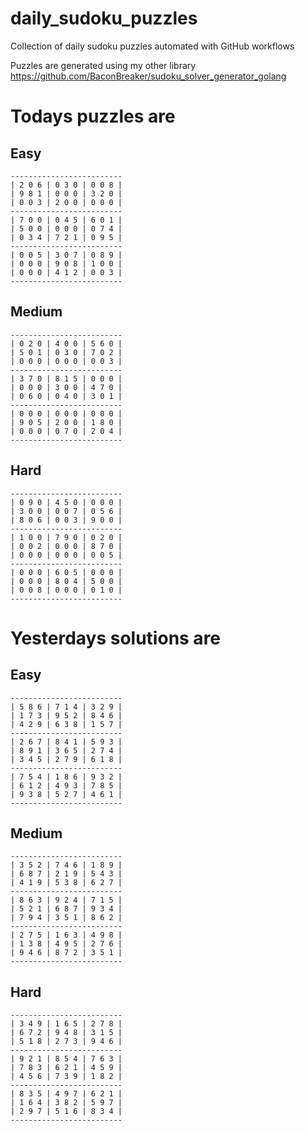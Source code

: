 
# daily_sudoku_puzzles 

Collection of daily sudoku puzzles automated with GitHub workflows 

Puzzles are generated using my other library https://github.com/BaconBreaker/sudoku_solver_generator_golang 
 

# Todays puzzles are 

## Easy 

```
-------------------------
| 2 0 6 | 0 3 0 | 0 0 8 | 
| 9 8 1 | 0 0 0 | 3 2 0 | 
| 0 0 3 | 2 0 0 | 0 0 0 | 
-------------------------
| 7 0 0 | 0 4 5 | 6 0 1 | 
| 5 0 0 | 0 0 0 | 0 7 4 | 
| 0 3 4 | 7 2 1 | 0 9 5 | 
-------------------------
| 0 0 5 | 3 0 7 | 0 8 9 | 
| 0 0 0 | 9 0 8 | 1 0 0 | 
| 0 0 0 | 4 1 2 | 0 0 3 | 
-------------------------
```
## Medium 

```
-------------------------
| 0 2 0 | 4 0 0 | 5 6 0 | 
| 5 0 1 | 0 3 0 | 7 0 2 | 
| 0 0 0 | 0 0 0 | 0 0 3 | 
-------------------------
| 3 7 0 | 8 1 5 | 0 0 0 | 
| 0 0 0 | 3 0 0 | 4 7 0 | 
| 0 6 0 | 0 4 0 | 3 0 1 | 
-------------------------
| 0 0 0 | 0 0 0 | 0 0 0 | 
| 9 0 5 | 2 0 0 | 1 8 0 | 
| 0 0 0 | 0 7 0 | 2 0 4 | 
-------------------------
```
## Hard 

```
-------------------------
| 0 9 0 | 4 5 0 | 0 0 0 | 
| 3 0 0 | 0 0 7 | 0 5 6 | 
| 8 0 6 | 0 0 3 | 9 0 0 | 
-------------------------
| 1 0 0 | 7 9 0 | 0 2 0 | 
| 0 0 2 | 0 0 0 | 8 7 0 | 
| 0 0 0 | 0 0 0 | 0 0 5 | 
-------------------------
| 0 0 0 | 6 0 5 | 0 0 0 | 
| 0 0 0 | 8 0 4 | 5 0 0 | 
| 0 0 8 | 0 0 0 | 0 1 0 | 
-------------------------
```
# Yesterdays solutions are 

## Easy 

```
-------------------------
| 5 8 6 | 7 1 4 | 3 2 9 | 
| 1 7 3 | 9 5 2 | 8 4 6 | 
| 4 2 9 | 6 3 8 | 1 5 7 | 
-------------------------
| 2 6 7 | 8 4 1 | 5 9 3 | 
| 8 9 1 | 3 6 5 | 2 7 4 | 
| 3 4 5 | 2 7 9 | 6 1 8 | 
-------------------------
| 7 5 4 | 1 8 6 | 9 3 2 | 
| 6 1 2 | 4 9 3 | 7 8 5 | 
| 9 3 8 | 5 2 7 | 4 6 1 | 
-------------------------
```
## Medium 

```
-------------------------
| 3 5 2 | 7 4 6 | 1 8 9 | 
| 6 8 7 | 2 1 9 | 5 4 3 | 
| 4 1 9 | 5 3 8 | 6 2 7 | 
-------------------------
| 8 6 3 | 9 2 4 | 7 1 5 | 
| 5 2 1 | 6 8 7 | 9 3 4 | 
| 7 9 4 | 3 5 1 | 8 6 2 | 
-------------------------
| 2 7 5 | 1 6 3 | 4 9 8 | 
| 1 3 8 | 4 9 5 | 2 7 6 | 
| 9 4 6 | 8 7 2 | 3 5 1 | 
-------------------------
```
## Hard 

```
-------------------------
| 3 4 9 | 1 6 5 | 2 7 8 | 
| 6 7 2 | 9 4 8 | 3 1 5 | 
| 5 1 8 | 2 7 3 | 9 4 6 | 
-------------------------
| 9 2 1 | 8 5 4 | 7 6 3 | 
| 7 8 3 | 6 2 1 | 4 5 9 | 
| 4 5 6 | 7 3 9 | 1 8 2 | 
-------------------------
| 8 3 5 | 4 9 7 | 6 2 1 | 
| 1 6 4 | 3 8 2 | 5 9 7 | 
| 2 9 7 | 5 1 6 | 8 3 4 | 
-------------------------
```
